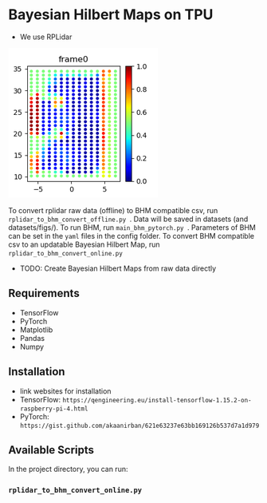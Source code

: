 # Bayesian Hilbert Maps on TPU
* We use RPLidar

![Alt text](./output/surf_patrick_toy_intersection/_frame0.png?raw=true "Regression Sample")

To convert rplidar raw data (offline) to BHM compatible csv, run  ```rplidar_to_bhm_convert_offline.py ```. Data will be saved in datasets (and datasets/figs/).
To run BHM, run  ```main_bhm_pytorch.py ```. Parameters of BHM can be set in the ```yaml``` files in the config folder.
To convert BHM compatible csv to an updatable Bayesian Hilbert Map, run 
```rplidar_to_bhm_convert_online.py```

- TODO: Create Bayesian Hilbert Maps from raw data directly



## Requirements
- TensorFlow
- PyTorch
- Matplotlib
- Pandas
- Numpy

## Installation 

- link websites for installation
- TensorFlow: `https://qengineering.eu/install-tensorflow-1.15.2-on-raspberry-pi-4.html`
- PyTorch: `https://gist.github.com/akaanirban/621e63237e63bb169126b537d7a1d979`

## Available Scripts

In the project directory, you can run:

### `rplidar_to_bhm_convert_online.py`


